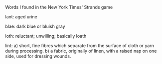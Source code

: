 Words I found in the New York Times' Strands game

lant: aged urine

blae: dark blue or bluish gray

loth: reluctant; unwilling; basically loath

lint: a) short, fine fibres which separate from the surface of cloth or yarn during processing.
b) a fabric, originally of linen, with a raised nap on one side, used for dressing wounds.
